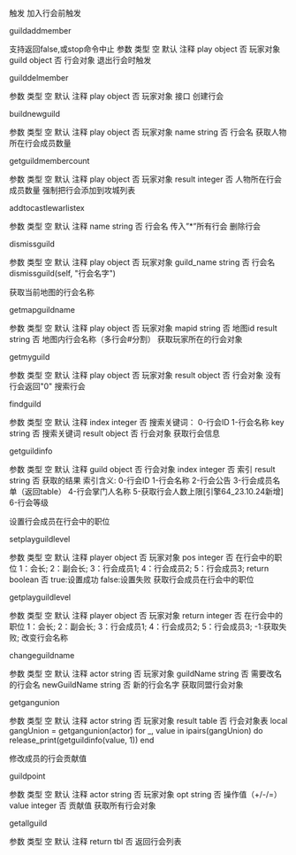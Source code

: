 触发
加入行会前触发

guildaddmember

支持返回false,或stop命令中止
参数	类型	空	默认	注释
play	object	否		玩家对象
guild	object	否		行会对象
退出行会时触发

guilddelmember

参数	类型	空	默认	注释
play	object	否		玩家对象
接口
创建行会

buildnewguild

参数	类型	空	默认	注释
play	object	否		玩家对象
name	string	否		行会名
获取人物所在行会成员数量

getguildmembercount

参数	类型	空	默认	注释
play	object	否		玩家对象
result	integer	否		人物所在行会成员数量
强制把行会添加到攻城列表

addtocastlewarlistex

参数	类型	空	默认	注释
name	string	否		行会名
传入”*”所有行会
删除行会

dismissguild

参数	类型	空	默认	注释
play	object	否		玩家对象
guild_name	string	否		行会名
dismissguild(self, "行会名字")

获取当前地图的行会名称

getmapguildname

参数	类型	空	默认	注释
play	object	否		玩家对象
mapid	string	否		地图id
result	string	否		地图内行会名称（多行会#分割）
获取玩家所在的行会对象

getmyguild

参数	类型	空	默认	注释
play	object	否		玩家对象
result	object	否		行会对象
没有行会返回"0"
搜索行会

findguild

参数	类型	空	默认	注释
index	integer	否		搜索关键词：
0-行会ID
1-行会名称
key	string	否		搜索关键词
result	object	否		行会对象
获取行会信息

getguildinfo

参数	类型	空	默认	注释
guild	object	否		行会对象
index	integer	否		索引
result	string	否		获取的结果
索引含义:
0-行会ID
1-行会名称
2-行会公告
3-行会成员名单（返回table）
4-行会掌门人名称
5-获取行会人数上限[引擎64_23.10.24新增]
6-行会等级

设置行会成员在行会中的职位

setplayguildlevel

参数	类型	空	默认	注释
player	object	否		玩家对象
pos	integer	否		在行会中的职位
1：会长;
2：副会长;
3：行会成员1;
4：行会成员2;
5：行会成员3;
return	boolean	否		true:设置成功
false:设置失败
获取行会成员在行会中的职位

getplayguildlevel

参数	类型	空	默认	注释
player	object	否		玩家对象
return	integer	否		在行会中的职位
1：会长;
2：副会长;
3：行会成员1;
4：行会成员2;
5：行会成员3;
-1:获取失败;
改变行会名称

changeguildname

参数	类型	空	默认	注释
actor	string	否		玩家对象
guildName	string	否		需要改名的行会名
newGuildName	string	否		新的行会名字
获取同盟行会对象

getgangunion

参数	类型	空	默认	注释
actor	string	否		玩家对象
result	table	否		行会对象表
    local gangUnion = getgangunion(actor)
    for _, value in ipairs(gangUnion) do
        release_print(getguildinfo(value, 1))
    end

修改成员的行会贡献值

guildpoint

参数	类型	空	默认	注释
actor	string	否		玩家对象
opt	string	否		操作值（+/-/=）
value	integer	否		贡献值
获取所有行会对象

getallguild

参数	类型	空	默认	注释
return	tbl	否		返回行会列表